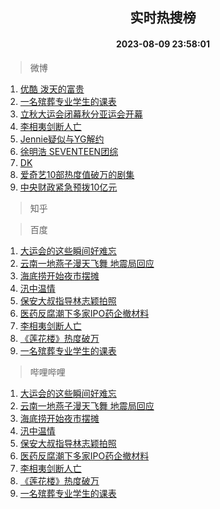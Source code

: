 <div align="center"><h2>实时热搜榜</h2><h4>2023-08-09 23:58:01</h4></div>

> 微博  

1. [优酷 泼天的富贵](https://s.weibo.com/weibo?q=%E4%BC%98%E9%85%B7%20%E6%B3%BC%E5%A4%A9%E7%9A%84%E5%AF%8C%E8%B4%B5&t=31&band_rank=1&Refer=top)<br />
2. [一名殡葬专业学生的课表](https://s.weibo.com/weibo?q=%23%E4%B8%80%E5%90%8D%E6%AE%A1%E8%91%AC%E4%B8%93%E4%B8%9A%E5%AD%A6%E7%94%9F%E7%9A%84%E8%AF%BE%E8%A1%A8%23&t=31&band_rank=2&Refer=top)<br />
3. [立秋大运会闭幕秋分亚运会开幕](https://s.weibo.com/weibo?q=%23%E7%AB%8B%E7%A7%8B%E5%A4%A7%E8%BF%90%E4%BC%9A%E9%97%AD%E5%B9%95%E7%A7%8B%E5%88%86%E4%BA%9A%E8%BF%90%E4%BC%9A%E5%BC%80%E5%B9%95%23&t=31&band_rank=3&Refer=top)<br />
4. [李相夷剑断人亡](https://s.weibo.com/weibo?q=%23%E6%9D%8E%E7%9B%B8%E5%A4%B7%E5%89%91%E6%96%AD%E4%BA%BA%E4%BA%A1%23&t=31&band_rank=4&Refer=top)<br />
5. [Jennie疑似与YG解约](https://s.weibo.com/weibo?q=%23Jennie%E7%96%91%E4%BC%BC%E4%B8%8EYG%E8%A7%A3%E7%BA%A6%23&t=31&band_rank=5&Refer=top)<br />
6. [徐明浩 SEVENTEEN团综](https://s.weibo.com/weibo?q=%E5%BE%90%E6%98%8E%E6%B5%A9%20SEVENTEEN%E5%9B%A2%E7%BB%BC&t=31&band_rank=6&Refer=top)<br />
7. [DK](https://s.weibo.com/weibo?q=DK&t=31&band_rank=7&Refer=top)<br />
8. [爱奇艺10部热度值破万的剧集](https://s.weibo.com/weibo?q=%23%E7%88%B1%E5%A5%87%E8%89%BA10%E9%83%A8%E7%83%AD%E5%BA%A6%E5%80%BC%E7%A0%B4%E4%B8%87%E7%9A%84%E5%89%A7%E9%9B%86%23&t=31&band_rank=8&Refer=top)<br />
9. [中央财政紧急预拨10亿元](https://s.weibo.com/weibo?q=%23%E4%B8%AD%E5%A4%AE%E8%B4%A2%E6%94%BF%E7%B4%A7%E6%80%A5%E9%A2%84%E6%8B%A810%E4%BA%BF%E5%85%83%23&t=31&band_rank=9&Refer=top)<br />

> 知乎  


> 百度  

1. [大运会的这些瞬间好难忘](https://www.baidu.com/s?wd=%E5%A4%A7%E8%BF%90%E4%BC%9A%E7%9A%84%E8%BF%99%E4%BA%9B%E7%9E%AC%E9%97%B4%E5%A5%BD%E9%9A%BE%E5%BF%98&sa=fyb_news&rsv_dl=fyb_news)<br />
2. [云南一地燕子漫天飞舞 地震局回应](https://www.baidu.com/s?wd=%E4%BA%91%E5%8D%97%E4%B8%80%E5%9C%B0%E7%87%95%E5%AD%90%E6%BC%AB%E5%A4%A9%E9%A3%9E%E8%88%9E+%E5%9C%B0%E9%9C%87%E5%B1%80%E5%9B%9E%E5%BA%94&sa=fyb_news&rsv_dl=fyb_news)<br />
3. [海底捞开始夜市摆摊](https://www.baidu.com/s?wd=%E6%B5%B7%E5%BA%95%E6%8D%9E%E5%BC%80%E5%A7%8B%E5%A4%9C%E5%B8%82%E6%91%86%E6%91%8A&sa=fyb_news&rsv_dl=fyb_news)<br />
4. [汛中温情](https://www.baidu.com/s?wd=%E6%B1%9B%E4%B8%AD%E6%B8%A9%E6%83%85&sa=fyb_news&rsv_dl=fyb_news)<br />
5. [保安大叔指导林志颖拍照](https://www.baidu.com/s?wd=%E4%BF%9D%E5%AE%89%E5%A4%A7%E5%8F%94%E6%8C%87%E5%AF%BC%E6%9E%97%E5%BF%97%E9%A2%96%E6%8B%8D%E7%85%A7&sa=fyb_news&rsv_dl=fyb_news)<br />
6. [医药反腐潮下多家IPO药企撤材料](https://www.baidu.com/s?wd=%E5%8C%BB%E8%8D%AF%E5%8F%8D%E8%85%90%E6%BD%AE%E4%B8%8B%E5%A4%9A%E5%AE%B6IPO%E8%8D%AF%E4%BC%81%E6%92%A4%E6%9D%90%E6%96%99&sa=fyb_news&rsv_dl=fyb_news)<br />
7. [李相夷剑断人亡](https://www.baidu.com/s?wd=%E6%9D%8E%E7%9B%B8%E5%A4%B7%E5%89%91%E6%96%AD%E4%BA%BA%E4%BA%A1&sa=fyb_news&rsv_dl=fyb_news)<br />
8. [《莲花楼》热度破万](https://www.baidu.com/s?wd=%E3%80%8A%E8%8E%B2%E8%8A%B1%E6%A5%BC%E3%80%8B%E7%83%AD%E5%BA%A6%E7%A0%B4%E4%B8%87&sa=fyb_news&rsv_dl=fyb_news)<br />
9. [一名殡葬专业学生的课表](https://www.baidu.com/s?wd=%E4%B8%80%E5%90%8D%E6%AE%A1%E8%91%AC%E4%B8%93%E4%B8%9A%E5%AD%A6%E7%94%9F%E7%9A%84%E8%AF%BE%E8%A1%A8&sa=fyb_news&rsv_dl=fyb_news)<br />

> 哔哩哔哩  

1. [大运会的这些瞬间好难忘](https://www.baidu.com/s?wd=%E5%A4%A7%E8%BF%90%E4%BC%9A%E7%9A%84%E8%BF%99%E4%BA%9B%E7%9E%AC%E9%97%B4%E5%A5%BD%E9%9A%BE%E5%BF%98&sa=fyb_news&rsv_dl=fyb_news)<br />
2. [云南一地燕子漫天飞舞 地震局回应](https://www.baidu.com/s?wd=%E4%BA%91%E5%8D%97%E4%B8%80%E5%9C%B0%E7%87%95%E5%AD%90%E6%BC%AB%E5%A4%A9%E9%A3%9E%E8%88%9E+%E5%9C%B0%E9%9C%87%E5%B1%80%E5%9B%9E%E5%BA%94&sa=fyb_news&rsv_dl=fyb_news)<br />
3. [海底捞开始夜市摆摊](https://www.baidu.com/s?wd=%E6%B5%B7%E5%BA%95%E6%8D%9E%E5%BC%80%E5%A7%8B%E5%A4%9C%E5%B8%82%E6%91%86%E6%91%8A&sa=fyb_news&rsv_dl=fyb_news)<br />
4. [汛中温情](https://www.baidu.com/s?wd=%E6%B1%9B%E4%B8%AD%E6%B8%A9%E6%83%85&sa=fyb_news&rsv_dl=fyb_news)<br />
5. [保安大叔指导林志颖拍照](https://www.baidu.com/s?wd=%E4%BF%9D%E5%AE%89%E5%A4%A7%E5%8F%94%E6%8C%87%E5%AF%BC%E6%9E%97%E5%BF%97%E9%A2%96%E6%8B%8D%E7%85%A7&sa=fyb_news&rsv_dl=fyb_news)<br />
6. [医药反腐潮下多家IPO药企撤材料](https://www.baidu.com/s?wd=%E5%8C%BB%E8%8D%AF%E5%8F%8D%E8%85%90%E6%BD%AE%E4%B8%8B%E5%A4%9A%E5%AE%B6IPO%E8%8D%AF%E4%BC%81%E6%92%A4%E6%9D%90%E6%96%99&sa=fyb_news&rsv_dl=fyb_news)<br />
7. [李相夷剑断人亡](https://www.baidu.com/s?wd=%E6%9D%8E%E7%9B%B8%E5%A4%B7%E5%89%91%E6%96%AD%E4%BA%BA%E4%BA%A1&sa=fyb_news&rsv_dl=fyb_news)<br />
8. [《莲花楼》热度破万](https://www.baidu.com/s?wd=%E3%80%8A%E8%8E%B2%E8%8A%B1%E6%A5%BC%E3%80%8B%E7%83%AD%E5%BA%A6%E7%A0%B4%E4%B8%87&sa=fyb_news&rsv_dl=fyb_news)<br />
9. [一名殡葬专业学生的课表](https://www.baidu.com/s?wd=%E4%B8%80%E5%90%8D%E6%AE%A1%E8%91%AC%E4%B8%93%E4%B8%9A%E5%AD%A6%E7%94%9F%E7%9A%84%E8%AF%BE%E8%A1%A8&sa=fyb_news&rsv_dl=fyb_news)<br />
